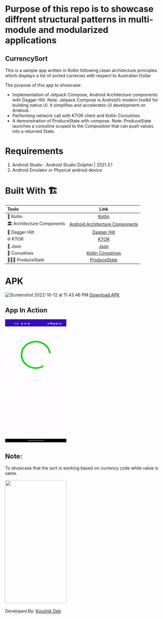 # Purpose of this repo is to showcase diffrent structural patterns in multi-module and modularized applications

## CurrencySort


This is a sample app written in Kotlin following clean architecture principles which displays 
a list of sorted currecies with respect to Australian Dollar

The purpose of this app to showcase:
- Implementation of Jetpack Compose, Android Architecture components with Dagger Hilt.
  Note: Jetpack Compose is Android’s modern toolkit for building native UI. It simplifies and accelerates UI development on Android. 
- Performing network call with KTOR client and Kotlin Coroutines
- A demonstration of ProduceState with compose. 
  Note: ProduceState launches a coroutine scoped to the Composition that can push values into a returned State.

# Requirements
1. Android Studio : Android Studio Dolphin | 2021.3.1
2. Android Emulator or Physical android device

# Built With 🏗

| Tools | Link |
|     :---      |          :---: |
| 🤖   Kotlin | [Kotlin](https://kotlinlang.org/) |
| 🏛   Architecture Components | [Android Architecture Components](https://developer.android.com/topic/libraries/architecture) |
| 💉   Dagger Hilt | [Dagger Hilt](https://developer.android.com/training/dependency-injection/hilt-android) |
| 🌐   KTOR | [KTOR](https://ktor.io) |
| 📄   Json | [Json](https://en.wikipedia.org/wiki/JSON) |
| 🌊   Coroutines | [Kotlin Coroutines](https://developer.android.com/kotlin/coroutines) |
| 🏄🏼‍♀️   ProduceState | [ProduceState](https://developer.android.com/jetpack/compose/side-effects#producestate) |





# APK

<img width="20" alt="Screenshot 2022-10-12 at 11 43 46 PM" src="https://user-images.githubusercontent.com/9639720/195417498-f79d94e3-8c6e-483e-aebf-1192a416a46f.png"> [Download APK](https://github.com/koushikDeb/CurrencySort/blob/master/apk/CurrencySort.apk) 

## App In Action

<img width="200" height = "400" src ="https://github.com/koushikDeb/CurrencySort/blob/master/apk/normal.gif">


## Note: 
To showcase that the sort is working based on currency code while value is same. 

<img width="200" height = "400" src ="https://github.com/koushikDeb/CurrencySort/blob/master/apk/withSameValue.gif">


Developed By: [Koushik Deb](https://www.linkedin.com/in/koushik-deb-19562385/?originalSubdomain=in)

